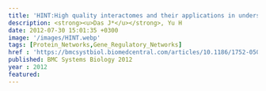 ```yaml
---
title: 'HINT:High quality interactomes and their applications in understanding human disease'
description: <strong><u>Das J*</u></strong>, Yu H
date: 2012-07-30 15:01:35 +0300
image: '/images/HINT.webp'
tags: [Protein_Networks,Gene_Regulatory_Networks]
href : 'https://bmcsystbiol.biomedcentral.com/articles/10.1186/1752-0509-6-92'
published: BMC Systems Biology 2012
year : 2012
featured:
---
```

